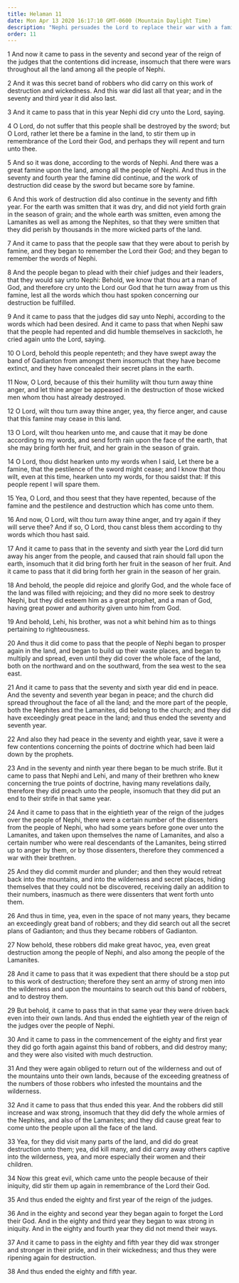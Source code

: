```yaml
---
title: Helaman 11
date: Mon Apr 13 2020 16:17:10 GMT-0600 (Mountain Daylight Time)
description: "Nephi persuades the Lord to replace their war with a famine—Many people perish—They repent, and Nephi importunes the Lord for rain—Nephi and Lehi receive many revelations—The Gadianton robbers entrench themselves in the land. About 20–6 B.C."
order: 11
---
```


1 And now it came to pass in the seventy and second year of the reign of the judges that the contentions did increase, insomuch that there were wars throughout all the land among all the people of Nephi.

2 And it was this secret band of robbers who did carry on this work of destruction and wickedness. And this war did last all that year; and in the seventy and third year it did also last.

3 And it came to pass that in this year Nephi did cry unto the Lord, saying.

4 O Lord, do not suffer that this people shall be destroyed by the sword; but O Lord, rather let there be a famine in the land, to stir them up in remembrance of the Lord their God, and perhaps they will repent and turn unto thee.

5 And so it was done, according to the words of Nephi. And there was a great famine upon the land, among all the people of Nephi. And thus in the seventy and fourth year the famine did continue, and the work of destruction did cease by the sword but became sore by famine.

6 And this work of destruction did also continue in the seventy and fifth year. For the earth was smitten that it was dry, and did not yield forth grain in the season of grain; and the whole earth was smitten, even among the Lamanites as well as among the Nephites, so that they were smitten that they did perish by thousands in the more wicked parts of the land.

7 And it came to pass that the people saw that they were about to perish by famine, and they began to remember the Lord their God; and they began to remember the words of Nephi.

8 And the people began to plead with their chief judges and their leaders, that they would say unto Nephi: Behold, we know that thou art a man of God, and therefore cry unto the Lord our God that he turn away from us this famine, lest all the words which thou hast spoken concerning our destruction be fulfilled.

9 And it came to pass that the judges did say unto Nephi, according to the words which had been desired. And it came to pass that when Nephi saw that the people had repented and did humble themselves in sackcloth, he cried again unto the Lord, saying.

10 O Lord, behold this people repenteth; and they have swept away the band of Gadianton from amongst them insomuch that they have become extinct, and they have concealed their secret plans in the earth.

11 Now, O Lord, because of this their humility wilt thou turn away thine anger, and let thine anger be appeased in the destruction of those wicked men whom thou hast already destroyed.

12 O Lord, wilt thou turn away thine anger, yea, thy fierce anger, and cause that this famine may cease in this land.

13 O Lord, wilt thou hearken unto me, and cause that it may be done according to my words, and send forth rain upon the face of the earth, that she may bring forth her fruit, and her grain in the season of grain.

14 O Lord, thou didst hearken unto my words when I said, Let there be a famine, that the pestilence of the sword might cease; and I know that thou wilt, even at this time, hearken unto my words, for thou saidst that: If this people repent I will spare them.

15 Yea, O Lord, and thou seest that they have repented, because of the famine and the pestilence and destruction which has come unto them.

16 And now, O Lord, wilt thou turn away thine anger, and try again if they will serve thee? And if so, O Lord, thou canst bless them according to thy words which thou hast said.

17 And it came to pass that in the seventy and sixth year the Lord did turn away his anger from the people, and caused that rain should fall upon the earth, insomuch that it did bring forth her fruit in the season of her fruit. And it came to pass that it did bring forth her grain in the season of her grain.

18 And behold, the people did rejoice and glorify God, and the whole face of the land was filled with rejoicing; and they did no more seek to destroy Nephi, but they did esteem him as a great prophet, and a man of God, having great power and authority given unto him from God.

19 And behold, Lehi, his brother, was not a whit behind him as to things pertaining to righteousness.

20 And thus it did come to pass that the people of Nephi began to prosper again in the land, and began to build up their waste places, and began to multiply and spread, even until they did cover the whole face of the land, both on the northward and on the southward, from the sea west to the sea east.

21 And it came to pass that the seventy and sixth year did end in peace. And the seventy and seventh year began in peace; and the church did spread throughout the face of all the land; and the more part of the people, both the Nephites and the Lamanites, did belong to the church; and they did have exceedingly great peace in the land; and thus ended the seventy and seventh year.

22 And also they had peace in the seventy and eighth year, save it were a few contentions concerning the points of doctrine which had been laid down by the prophets.

23 And in the seventy and ninth year there began to be much strife. But it came to pass that Nephi and Lehi, and many of their brethren who knew concerning the true points of doctrine, having many revelations daily, therefore they did preach unto the people, insomuch that they did put an end to their strife in that same year.

24 And it came to pass that in the eightieth year of the reign of the judges over the people of Nephi, there were a certain number of the dissenters from the people of Nephi, who had some years before gone over unto the Lamanites, and taken upon themselves the name of Lamanites, and also a certain number who were real descendants of the Lamanites, being stirred up to anger by them, or by those dissenters, therefore they commenced a war with their brethren.

25 And they did commit murder and plunder; and then they would retreat back into the mountains, and into the wilderness and secret places, hiding themselves that they could not be discovered, receiving daily an addition to their numbers, inasmuch as there were dissenters that went forth unto them.

26 And thus in time, yea, even in the space of not many years, they became an exceedingly great band of robbers; and they did search out all the secret plans of Gadianton; and thus they became robbers of Gadianton.

27 Now behold, these robbers did make great havoc, yea, even great destruction among the people of Nephi, and also among the people of the Lamanites.

28 And it came to pass that it was expedient that there should be a stop put to this work of destruction; therefore they sent an army of strong men into the wilderness and upon the mountains to search out this band of robbers, and to destroy them.

29 But behold, it came to pass that in that same year they were driven back even into their own lands. And thus ended the eightieth year of the reign of the judges over the people of Nephi.

30 And it came to pass in the commencement of the eighty and first year they did go forth again against this band of robbers, and did destroy many; and they were also visited with much destruction.

31 And they were again obliged to return out of the wilderness and out of the mountains unto their own lands, because of the exceeding greatness of the numbers of those robbers who infested the mountains and the wilderness.

32 And it came to pass that thus ended this year. And the robbers did still increase and wax strong, insomuch that they did defy the whole armies of the Nephites, and also of the Lamanites; and they did cause great fear to come unto the people upon all the face of the land.

33 Yea, for they did visit many parts of the land, and did do great destruction unto them; yea, did kill many, and did carry away others captive into the wilderness, yea, and more especially their women and their children.

34 Now this great evil, which came unto the people because of their iniquity, did stir them up again in remembrance of the Lord their God.

35 And thus ended the eighty and first year of the reign of the judges.

36 And in the eighty and second year they began again to forget the Lord their God. And in the eighty and third year they began to wax strong in iniquity. And in the eighty and fourth year they did not mend their ways.

37 And it came to pass in the eighty and fifth year they did wax stronger and stronger in their pride, and in their wickedness; and thus they were ripening again for destruction.

38 And thus ended the eighty and fifth year.
